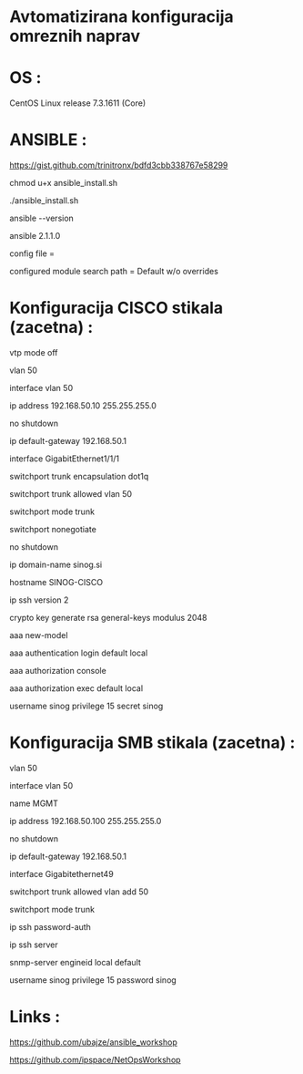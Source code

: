 # Avtomatizirana konfiguracija omreznih naprav

# OS :

CentOS Linux release 7.3.1611 (Core)

# ANSIBLE :

https://gist.github.com/trinitronx/bdfd3cbb338767e58299

chmod u+x ansible_install.sh

./ansible_install.sh

ansible --version

ansible 2.1.1.0

  config file = 
  
  configured module search path = Default w/o overrides
  
# Konfiguracija CISCO stikala (zacetna) :

  vtp mode off

  vlan 50
  
  interface vlan 50
  
   ip address 192.168.50.10 255.255.255.0
  
   no shutdown
    
  ip default-gateway 192.168.50.1

  interface GigabitEthernet1/1/1
   
   switchport trunk encapsulation dot1q
   
   switchport trunk allowed vlan 50
   
   switchport mode trunk
  
   switchport nonegotiate
   
   no shutdown

  ip domain-name sinog.si
  
  hostname SINOG-CISCO
  
  ip ssh version 2

  crypto key generate rsa general-keys modulus 2048

  aaa new-model
  
  aaa authentication login default local
  
  aaa authorization console
  
  aaa authorization exec default local

  username sinog privilege 15 secret sinog
  
# Konfiguracija SMB stikala (zacetna) :

 vlan 50

 interface vlan 50
  
  name MGMT
  
  ip address 192.168.50.100 255.255.255.0
  
  no shutdown
    
 ip default-gateway 192.168.50.1
 
 interface Gigabitethernet49
 
  switchport trunk allowed vlan add 50
   
  switchport mode trunk
 
 ip ssh password-auth
 
 ip ssh server 
 
 snmp-server engineid local default
 
 username sinog privilege 15 password sinog

# Links :
 
 https://github.com/ubajze/ansible_workshop
 
 https://github.com/ipspace/NetOpsWorkshop
